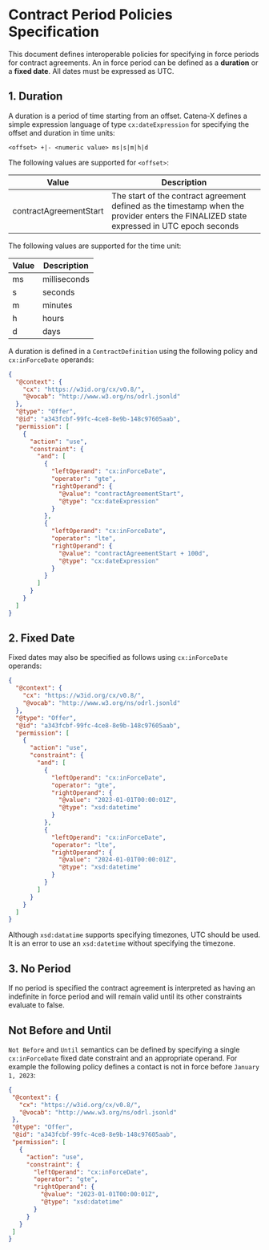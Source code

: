 # Contract Period Policies Specification

This document defines interoperable policies for specifying in force periods for contract agreements. An in force period can be defined as a __duration__ or a __fixed date__.
All dates must be expressed as UTC.

## 1. Duration

A duration is a period of time starting from an offset. Catena-X defines a simple expression language of type `cx:dateExpression` for specifying the offset and duration in time
units:

```<offset> +|- <numeric value> ms|s|m|h|d```

The following values are supported for `<offset>`:

| Value                  | Description                                                                                                                              |
|------------------------|------------------------------------------------------------------------------------------------------------------------------------------|
| contractAgreementStart | The start of the contract agreement defined as the timestamp when the provider enters the FINALIZED state expressed in UTC epoch seconds |

The following values are supported for the time unit:

| Value | Description  |
|-------|--------------|
| ms    | milliseconds |
| s     | seconds      |
| m     | minutes      |
| h     | hours        |
| d     | days         |

A duration is defined in a `ContractDefinition` using the following policy and `cx:inForceDate` operands:

```json
{
  "@context": {
    "cx": "https://w3id.org/cx/v0.8/",
    "@vocab": "http://www.w3.org/ns/odrl.jsonld"
  },
  "@type": "Offer",
  "@id": "a343fcbf-99fc-4ce8-8e9b-148c97605aab",
  "permission": [
    {
      "action": "use",
      "constraint": {
        "and": [
          {
            "leftOperand": "cx:inForceDate",
            "operator": "gte",
            "rightOperand": {
              "@value": "contractAgreementStart",
              "@type": "cx:dateExpression"
            }
          },
          {
            "leftOperand": "cx:inForceDate",
            "operator": "lte",
            "rightOperand": {
              "@value": "contractAgreementStart + 100d",
              "@type": "cx:dateExpression"
            }
          }
        ]
      }
    }
  ]
}
```

## 2. Fixed Date

Fixed dates may also be specified as follows using `cx:inForceDate` operands:

```json
{
  "@context": {
    "cx": "https://w3id.org/cx/v0.8/",
    "@vocab": "http://www.w3.org/ns/odrl.jsonld"
  },
  "@type": "Offer",
  "@id": "a343fcbf-99fc-4ce8-8e9b-148c97605aab",
  "permission": [
    {
      "action": "use",
      "constraint": {
        "and": [
          {
            "leftOperand": "cx:inForceDate",
            "operator": "gte",
            "rightOperand": {
              "@value": "2023-01-01T00:00:01Z",
              "@type": "xsd:datetime"
            }
          },
          {
            "leftOperand": "cx:inForceDate",
            "operator": "lte",
            "rightOperand": {
              "@value": "2024-01-01T00:00:01Z",
              "@type": "xsd:datetime"
            }
          }
        ]
      }
    }
  ]
}
```

Although `xsd:datatime` supports specifying timezones, UTC should be used. It is an error to use an `xsd:datetime` without specifying the timezone.

## 3. No Period

If no period is specified the contract agreement is interpreted as having an indefinite in force period and will remain valid until its other constraints evaluate to false.

## Not Before and Until

`Not Before` and `Until` semantics can be defined by specifying a single `cx:inForceDate` fixed date constraint and an appropriate operand. For example the following policy
defines a contact is not in force before `January 1, 2023`:

 ```json
{
  "@context": {
    "cx": "https://w3id.org/cx/v0.8/",
    "@vocab": "http://www.w3.org/ns/odrl.jsonld"
  },
  "@type": "Offer",
  "@id": "a343fcbf-99fc-4ce8-8e9b-148c97605aab",
  "permission": [
    {
      "action": "use",
      "constraint": {
        "leftOperand": "cx:inForceDate",
        "operator": "gte",
        "rightOperand": {
          "@value": "2023-01-01T00:00:01Z",
          "@type": "xsd:datetime"
        }
      }
    }
  ]
}
```
